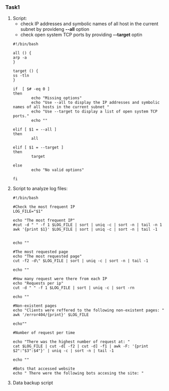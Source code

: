 ### Task1

1. Script:
    * check IP addresses and symbolic names of all host in the current subnet by provideng **--all** option
    * check open system TCP ports by providing **--target** optin
    ```   
    #!/bin/bash

    all () {
    arp -a 
    }

    target () {
    ss -tln
    }

    if  [ $# -eq 0 ]
    then
            echo "Missing options"
            echo "Use --all to display the IP addresses and symbolic names of all hosts in the current subnet "
            echo "Use --target to display a list of open system TCP ports."
            echo ""

    elif [ $1 = --all ]
    then 
            all

    elif [ $1 = --target ]
    then 
            target

    else
            echo "No valid options"

    fi
    ```
2. Script to analyze log files:
    ```
    #!/bin/bash

    #Check the most frequent IP
    LOG_FILE="$1"

    echo "The most frequent IP"
    #cut -d " " -f 1 $LOG_FILE | sort | uniq -c | sort -n | tail -n 1
    awk '{print $1}' $LOG_FILE | sort | uniq -c | sort -n | tail -1


    echo ""

    #The most requested page
    echo "The most requested page"
    cut -f2 -d\" $LOG_FILE | sort | uniq -c | sort -n | tail -1

    echo ""

    #How many request were there from each IP
    echo "Requests per ip"
    cut -d " " -f 1 $LOG_FILE | sort | uniq -c | sort -rn

    echo ""

    #Non-existent pages
    echo "Clients were reffered to the following non-existent pages: "
    awk '/error404/{print}' $LOG_FILE

    echo""

    #Number of request per time

    echo "There was the highest number of request at: "
    cat $LOG_FILE | cut -d[ -f2 | cut -d] -f1 | awk -F: '{print $2":"$3":$4"}' | uniq -c | sort -n | tail -1

    echo ""

    #Bots that accessed website
    echo " There were the following bots accesing the site: " 
    ```
3. Data backup script
